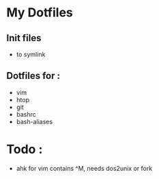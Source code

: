 # My Dotfiles

## Init files
- to symlink

## Dotfiles for :
- vim
- htop
- git
- bashrc
- bash-aliases


# Todo :
- ahk for vim contains ^M, needs dos2unix or fork
